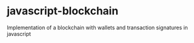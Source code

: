 # javascript-blockchain
Implementation of a blockchain with wallets and transaction signatures in javascript
